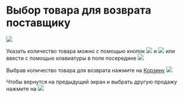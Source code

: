 # Выбор товара для возврата поставщику
![](https://github.com/smpb05/DSS-Retail/blob/project-screenshots/%D0%B2%D0%BE%D0%B7%D0%B2%D1%80%D0%B0%D1%82%20%D1%82%D0%BE%D0%B2%D0%B0%D1%80%D0%B0%20%D0%BA%D0%BE%D0%BB.png)

Указать количество товара можно с помощью кнопок ![](https://github.com/smpb05/DSS-Retail/blob/project-screenshots/%D0%BC%D0%B8%D0%BD%D1%83%D1%81%20%D0%BE%D0%B4%D0%B8%D0%BD.png)  и  ![](https://github.com/smpb05/DSS-Retail/blob/project-screenshots/%D0%BF%D0%BB%D1%8E%D1%81%20%D0%BE%D0%B4%D0%B8%D0%BD.png) или ввести с помощью клавиатуры в поле посередине ![](https://github.com/smpb05/DSS-Retail/blob/project-screenshots/1111.png)

Выбрав количество товара для возврата нажмите на [Корзину](https://github.com/smpb05/DSS-Retail/wiki/%D0%AD%D0%BA%D1%80%D0%B0%D0%BD-%D0%BF%D0%BE%D0%B4%D1%82%D0%B2%D0%B5%D1%80%D0%B6%D0%B4%D0%B5%D0%BD%D0%B8%D1%8F-%D0%B2%D0%BE%D0%B7%D0%B2%D1%80%D0%B0%D1%82%D0%B0) ![](https://github.com/smpb05/DSS-Retail/blob/project-screenshots/%D0%BA%D0%BD%D0%BE%D0%BF%D0%BA%D0%B0%20%D0%BA%D0%BE%D1%80%D0%B7%D0%B8%D0%BD%D0%B0.png)

Чтобы вернутся на предыдущий экран и выбрать другую продажу нажмите на ![](https://github.com/smpb05/DSS-Retail/blob/project-screenshots/%D0%BA%D0%BD%D0%BE%D0%BF%D0%BA%D0%B0%20%D0%BD%D0%B0%D0%B7%D0%B0%D0%B41.png)